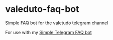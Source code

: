 # valeduto-faq-bot
Simple FAQ bot for the valetudo telegram channel

For use with my [Simple Telegram FAQ bot](https://github.com/archi/simple-tg-faq-bot)
